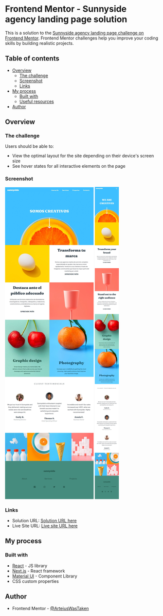 # Frontend Mentor - Sunnyside agency landing page solution

This is a solution to the [Sunnyside agency landing page challenge on Frontend Mentor](https://www.frontendmentor.io/challenges/sunnyside-agency-landing-page-7yVs3B6ef). Frontend Mentor challenges help you improve your coding skills by building realistic projects.

## Table of contents

- [Overview](#overview)
  - [The challenge](#the-challenge)
  - [Screenshot](#screenshot)
  - [Links](#links)
- [My process](#my-process)
  - [Built with](#built-with)
  - [Useful resources](#useful-resources)
- [Author](#author)

## Overview

### The challenge

Users should be able to:

- View the optimal layout for the site depending on their device's screen size
- See hover states for all interactive elements on the page

### Screenshot

![Screen 1](./screenshot1.jpeg)
![Screen 2](./screenshot2.jpeg)

### Links

- Solution URL: [Solution URL here](https://github.com/ArteiusWorkshop/FM-sunnyside-agency-landing-page-main)
- Live Site URL: [Live site URL here](https://github.com/ArteiusWorkshop/FM-sunnyside-agency-landing-page-main)

## My process

### Built with

- [React](https://reactjs.org/) - JS library
- [Next.js](https://nextjs.org/) - React framework
- [Material UI](https://mui.com/) - Component Library
- CSS custom properties

## Author

- Frontend Mentor - [@ArteiusWasTaken](https://www.frontendmentor.io/profile/ArteiusWasTaken)
